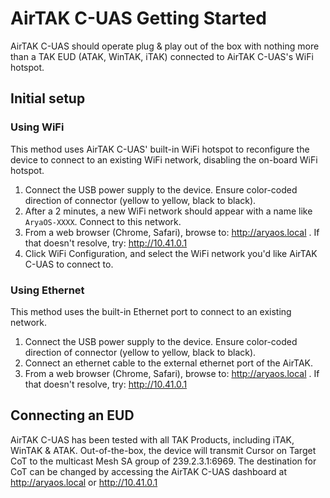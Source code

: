 # AirTAK C-UAS Getting Started

AirTAK C-UAS should operate plug & play out of the box with nothing more than a TAK EUD (ATAK, WinTAK, iTAK) connected to AirTAK C-UAS's WiFi hotspot.

## Initial setup
### Using WiFi

This method uses AirTAK C-UAS' built-in WiFi hotspot to reconfigure the device to connect to an existing WiFi network, disabling the on-board WiFi hotspot.

1. Connect the USB power supply to the device. Ensure color-coded direction of connector (yellow to yellow, black to black).
2. After a 2 minutes, a new WiFi network should appear with a name like `AryaOS-XXXX`. Connect to this network.
3. From a web browser (Chrome, Safari), browse to: http://aryaos.local . If that doesn't resolve, try: http://10.41.0.1
4. Click WiFi Configuration, and select the WiFi network you'd like AirTAK C-UAS to connect to.


### Using Ethernet

This method uses the built-in Ethernet port to connect to an existing network.

1. Connect the USB power supply to the device. Ensure color-coded direction of connector (yellow to yellow, black to black).
2. Connect an ethernet cable to the external ethernet port of the AirTAK.
3. From a web browser (Chrome, Safari), browse to: http://aryaos.local . If that doesn't resolve, try: http://10.41.0.1

## Connecting an EUD

AirTAK C-UAS has been tested with all TAK Products, including iTAK, WinTAK & ATAK. Out-of-the-box, the device will transmit Cursor on Target CoT to the multicast Mesh SA group of 239.2.3.1:6969. The destination for CoT can be changed by accessing the AirTAK C-UAS dashboard at http://aryaos.local or http://10.41.0.1


